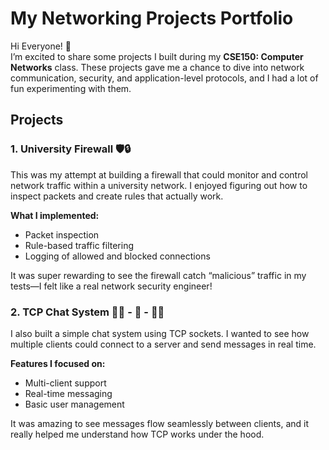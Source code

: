 # My Networking Projects Portfolio

Hi Everyone! 👋  
I’m excited to share some projects I built during my **CSE150: Computer Networks** class. These projects gave me a chance to dive into network communication, security, and application-level protocols, and I had a lot of fun experimenting with them.  

## Projects

### 1. University Firewall 🛡️🔒
This was my attempt at building a firewall that could monitor and control network traffic within a university network. I enjoyed figuring out how to inspect packets and create rules that actually work.  

**What I implemented:**
- Packet inspection
- Rule-based traffic filtering
- Logging of allowed and blocked connections  

It was super rewarding to see the firewall catch “malicious” traffic in my tests—I felt like a real network security engineer!  

### 2. TCP Chat System 👩‍💻 - 🛜 - 👨‍💻
I also built a simple chat system using TCP sockets. I wanted to see how multiple clients could connect to a server and send messages in real time.  

**Features I focused on:**
- Multi-client support
- Real-time messaging
- Basic user management  

It was amazing to see messages flow seamlessly between clients, and it really helped me understand how TCP works under the hood.
